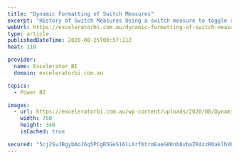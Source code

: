 ```yaml
---
title: "Dynamic Formatting of Switch Measures"
excerpt: "History of Switch Measures Using a switch measure to toggle results is a mature and common technique used in Power BI and Power Pivot for Excel. For example, a switch measure can be used to toggle what appears on a chart so that the end user can easily switch the [...]Read More »"
webUrl: https://exceleratorbi.com.au/dynamic-formatting-of-switch-measures/
type: article
publishedDateTime: 2020-08-25T00:57:11Z
heat: 110

provider:
  name: Excelerator BI
  domain: exceleratorbi.com.au

topics:
  - Power BI

images:
  - url: https://exceleratorbi.com.au/wp-content/uploads/2020/08/Dynamic-Formatting-of-Switch-Measures.gif
    width: 750
    height: 346
    isCached: true

secured: "5cj2SvJBgybAoJ6q5PCgR5GeS16lLXrfKtrmEaeG0Knb8vbaZR4zzROaklhVBT/U5OeXHt18aCYRXEAETbQYvjrFEb5hmRoUMJBulCF9j15J/QfoiMp6OrmrLKXP/EAtdUBXQyXosIfg+yt/Pqukt26teQrOqk+p8q85j1PcPq51wVNQBUx+X+NG5qySYyFo6Q+KZpywmSz6qfFQFE4TSy21sj7TahQIWIb81NxroYALVAQt9wzmhtGMgZ2BwqPLX8UAhxDi12H7wifQBCYoR8qB7r3dcnO4Z0pUVpZh4btHyNZDH+U84CO/SZdgvJ35P2yINbakoNROzoPmRlpsEQ==;ivNCfs58ulaVHMQNAnbSEg=="
---
```


